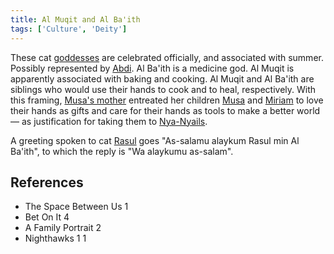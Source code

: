 ```yaml
---
title: Al Muqit and Al Ba'ith
tags: ['Culture', 'Deity']
---
```

These cat [goddesses](/_wiki/gods.md) are celebrated officially, and associated with summer. Possibly represented by [Abdi](/_wiki/abdi.md).
Al Ba'ith is a medicine god. Al Muqit is apparently associated with baking and cooking. Al Muqit and Al Ba'ith are siblings who would use their hands to cook and to heal, respectively. With this framing, [Musa's mother](/_wiki/musas-mother.md) entreated her children [Musa](/_wiki/musa.md) and [Miriam](/_wiki/miriam.md) to love their hands as gifts and care for their hands as tools to make a better world — as justification for taking them to [Nya-Nyails](/_wiki/nya-nyails.md).

A greeting spoken to cat [Rasul](/_wiki/rasul.md) goes "As-salamu alaykum Rasul min Al Ba'ith", to which the reply is "Wa alaykumu as-salam".

## References
- The Space Between Us 1
- Bet On It 4
- A Family Portrait 2
- Nighthawks 1
1

